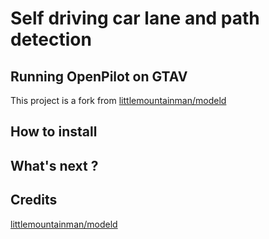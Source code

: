 Self driving car lane and path detection
=========================================
## Running OpenPilot on GTAV 
This project is a fork from [littlemountainman/modeld](https://github.com/littlemountainman/modeld) 

## How to install



## What's next ? 



## Credits

[littlemountainman/modeld](https://github.com/littlemountainman/modeld)


